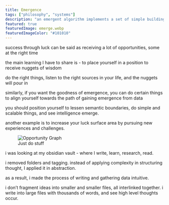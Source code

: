 ```yaml
---
title: Emergence
tags: ["philosophy", "systems"]
description: "an emergent algorithm implements a set of simple building block behaviors that when combined exhibit more complex behaviors"
featured: true
featuredImage: emerge.webp
featuredImageColor: "#101010"
---
```


success through luck can be said as receiving a lot of opportunities, some at the right time

the main learning I have to share is - to place yourself in a position to receive nuggets of wisdom

do the right things, listen to the right sources in your life, and the nuggets will pour in

similarly, if you want the goodness of emergence, you can do certain things to align yourself towards the path of gaining emergence from data

you should position yourself to lessen semantic boundaries, do simple and scalable things, and see intelligence emerge.

another example is to increase your luck surface area by pursuing new experiences and challenges.

<figure class="extend">
    <img src="https://github.com/user-attachments/assets/4160bc60-6408-4a82-a1d1-daf2e0cd2f34" alt="Opportunity Graph" />
    <figcaption>Just do stuff</figcaption>
</figure>

i was looking at my obsidian vault - where I write, learn, research, read.

i removed folders and tagging. instead of applying complexity in structuring thought, I applied it in abstraction.

as a result, i made the process of writing and gathering data intuitive.

i don’t fragment ideas into smaller and smaller files, all interlinked together. i write into large files with thousands of words, and see high level thoughts occur.
